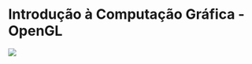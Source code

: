 # Introdução à Computação Gráfica - OpenGL
<img src="https://media.discordapp.net/attachments/962879321972813827/1009677606246957066/personagem-computacao-grafica.png">

